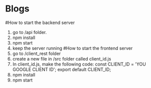 # Blogs
#How to start the backend server
1. go to /api folder. 
2. npm install
3. npm start
4. keep the server running
#How to start the frontend server
1. go to /client_rest folder
2. create a new file in /src folder called client_id.js
3. In client_id.js, make the following code:
const CLIENT_ID = 'YOU GOOGLE CLIENT ID';
export default CLIENT_ID;
4. npm install
5. npm start
